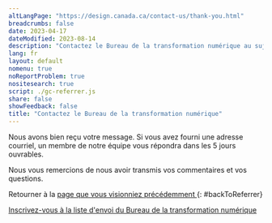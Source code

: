 ```yaml
---
altLangPage: "https://design.canada.ca/contact-us/thank-you.html"
breadcrumbs: false
date: 2023-04-17
dateModified: 2023-08-14
description: "Contactez le Bureau de la transformation numérique au sujet du système de conception Canada.ca."
lang: fr
layout: default
nomenu: true
noReportProblem: true
nositesearch: true
script: ./gc-referrer.js
share: false
showFeedback: false
title: "Contactez le Bureau de la transformation numérique"
---
```

Nous avons bien reçu votre message. Si vous avez fourni une adresse courriel, un membre de notre équipe vous répondra dans les 5 jours ouvrables.

Nous vous remercions de nous avoir transmis vos commentaires et vos questions.

Retourner à la [ page que vous visionniez précédemment ]( / ){: #backToReferrer}

[Inscrivez-vous à la liste d'envoi du Bureau de la transformation numérique](https://blogue.canada.ca/pages/inscrire.html)
